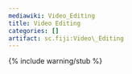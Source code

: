 ```yaml
---
mediawiki: Video_Editing
title: Video Editing
categories: []
artifact: sc.fiji:Video\_Editing
---
```


{% include warning/stub %}



